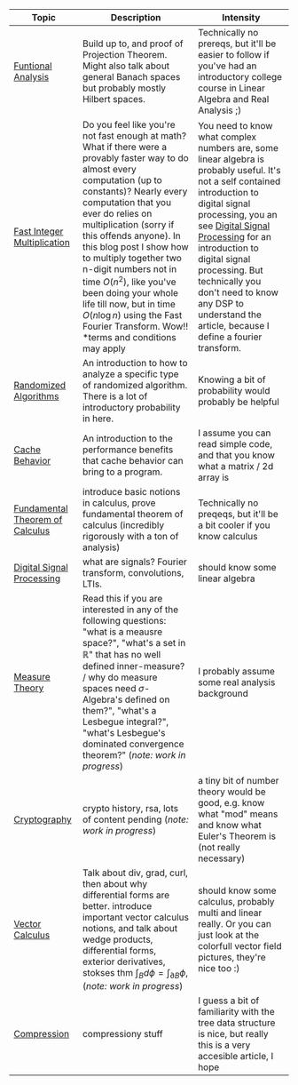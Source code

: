 | Topic | Description | Intensity |
|---|---|---|
| [Funtional Analysis](functional_analysis) | Build up to, and proof of Projection Theorem. Might also talk about general Banach spaces but probably mostly Hilbert spaces. | Technically no prereqs, but it'll be easier to follow if you've had an introductory college course in Linear Algebra and Real Analysis ;) |
| [Fast Integer Multiplication](fastIntegerMultiplication) | Do you feel like you're not fast enough at math? What if there were a provably faster way to do almost every computation (up to constants)? Nearly every computation that you ever do relies on multiplication (sorry if this offends anyone). In this blog post I show how to multiply together two n-digit numbers not in time $O(n^2)$, like you've been doing your whole life till now, but in time $O(n \log n)$ using the Fast Fourier Transform. Wow!!  *terms and conditions may apply | You need to know what complex numbers are, some linear algebra is probably useful. It's not a self contained introduction to digital signal processing, you an see [Digital Signal Processing](digitalSignalProcessing/digitalSignalProcessing.pdf) for an introduction to digital signal processing. But technically you don't need to know any DSP to understand the article, because I define a fourier transform.|
| [Randomized Algorithms](randomizedAlgorithms) | An introduction to how to analyze a specific type of randomized algorithm. There is a lot of introductory probability in here. | Knowing a bit of probability would probably be helpful |
| [Cache Behavior](cacheBehavior) | An introduction to the performance benefits that cache behavior can bring to a program. | I assume you can read simple code, and that you know what a matrix / 2d array is|
| [Fundamental Theorem of Calculus](fundamentalTheoremOfCalculus/fundamentalTheoremOfCalculus.pdf) | introduce basic notions in calculus, prove fundamental theorem of calculus (incredibly rigorously with a ton of analysis)| Technically no preqeqs, but it'll be a bit cooler if you know calculus|
| [Digital Signal Processing](digitalSignalProcessing/digitalSignalProcessing.pdf) | what are signals? Fourier transform, convolutions, LTIs.| should know some linear algebra |
| [Measure Theory](measureTheory) | Read this if you are interested in any of the following questions: "what is a meausre space?", "what's a set in $\mathbb{R}$" that has no well defined inner-measure? / why do measure spaces need $\sigma$-Algebra's defined on them?", "what's a Lesbegue integral?", "what's Lesbegue's dominated convergence theorem?" (_note: work in progress_) | I probably assume some real analysis background |
| [Cryptography](cryptography/) | crypto history, rsa, lots of content pending (_note: work in progress_) | a tiny bit of number theory would be good, e.g. know what "mod" means and know what Euler's  Theorem is (not really necessary) |
| [Vector Calculus](vectorCalculus) | Talk about div, grad, curl, then about why differential forms are better. introduce important vector calculus notions, and talk about wedge products, differential forms, exterior derivatives, stokses thm $\int_B d\phi = \int_{\partial B} \phi$, (_note: work in progress_) | should know some calculus, probably multi and linear really. Or you can just look at the colorfull vector field pictures, they're nice too :) |
| [Compression](compression) | compressiony stuff | I guess a bit of familiarity with the tree data structure is nice, but really this is a very accesible article, I hope |
